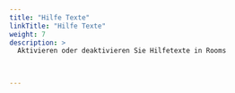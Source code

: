 ```yaml
---
title: "Hilfe Texte"
linkTitle: "Hilfe Texte"
weight: 7
description: >
  Aktivieren oder deaktivieren Sie Hilfetexte in Rooms   
 


---
```




